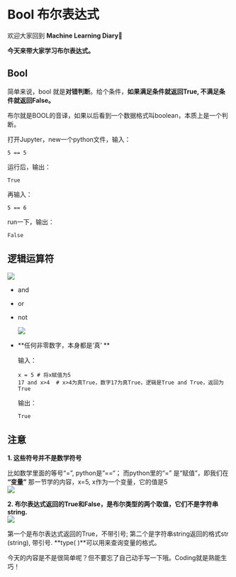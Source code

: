 # Bool 布尔表达式

欢迎大家回到 **Machine Learning Diary**👏

**今天来带大家学习布尔表达式。**



## Bool

简单来说，bool 就是**对错判断**。给个条件，**如果满足条件就返回True, 不满足条件就返回False。**

布尔就是BOOL的音译，如果以后看到一个数据格式叫boolean，本质上是一个判断。 

打开Jupyter，new一个python文件，输入：

```
5 == 5
```

运行后，输出：

```
True
```

再输入：

```
5 == 6
```

run一下，输出：

```
False
```



## 逻辑运算符 

![](https://github.com/YZHANG1270/Girls-In-AI/blob/master/others/pics/ml_day6/2.png?raw=true)

- and

- or

- not 

  ![](https://github.com/YZHANG1270/Girls-In-AI/blob/master/others/pics/ml_day6/5.png?raw=true)

     

- **任何非零数字，本身都是‘真’ **  

  输入：

  ```
  x = 5 # 将x赋值为5
  17 and x>4  # x>4为真True，数字17为真True，逻辑是True and True，返回为True
  ```

  输出：

  ```
  True
  ```



 ## 注意

**1. 这些符号并不是数学符号** 

比如数学里面的等号“=”, python是”==“； 
 而python里的“=” 是“赋值”，即我们在 **“变量”** 那一节学的内容，x=5, x作为一个变量，它的值是5  
![](https://github.com/YZHANG1270/Girls-In-AI/blob/master/others/pics/ml_day6/3.png?raw=true)

**2. 布尔表达式返回的True和False，是布尔类型的两个取值，它们不是字符串string.**  
![](https://github.com/YZHANG1270/Girls-In-AI/blob/master/others/pics/ml_day6/4.png?raw=true)

 第一个是布尔表达式返回的True，不带引号; 
 第二个是字符串string返回的格式str (string), 带引号. 
**type( )**可以用来查询变量的格式。  



今天的内容是不是很简单呢？但不要忘了自己动手写一下哦。Coding就是熟能生巧！